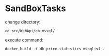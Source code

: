 # SandBoxTasks
change directory:
````
cd src/WebApi/db-mssql/
````
execute command:
````
docker build -t db-price-statistics-mssql:v1 .
````
